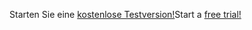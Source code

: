 <span data-ttu-id="f2e51-101">Starten Sie eine [kostenlose Testversion!](https://go.microsoft.com/fwlink/?linkid=847861)</span><span class="sxs-lookup"><span data-stu-id="f2e51-101">Start a [free trial!](https://go.microsoft.com/fwlink/?linkid=847861)</span></span>
